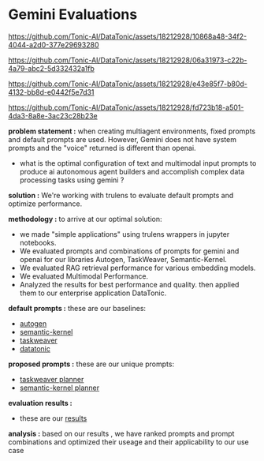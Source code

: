 # Gemini Evaluations



https://github.com/Tonic-AI/DataTonic/assets/18212928/10868a48-34f2-4044-a2d0-377e29693280


https://github.com/Tonic-AI/DataTonic/assets/18212928/06a31973-c22b-4a79-abc2-5d332432a1fb


https://github.com/Tonic-AI/DataTonic/assets/18212928/e43e85f7-b80d-4132-bb8d-e0442f5e7d31



https://github.com/Tonic-AI/DataTonic/assets/18212928/fd723b18-a501-4da3-8a8e-3ac23c28b23e



**problem statement :** when creating multiagent environments, fixed prompts and default prompts are used. However, Gemini does not have system prompts and the "voice" returned is different than openai.

- what is the optimal configuration of text and multimodal input prompts to produce ai autonomous agent builders and accomplish complex data processing tasks using gemini ?

**solution :** We're working with trulens to evaluate default prompts and optimize performance.

**methodology :** to arrive at our optimal solution:
- we made "simple applications" using trulens wrappers in jupyter notebooks.
- We evaluated prompts and combinations of prompts for gemini and openai for our libraries Autogen, TaskWeaver, Semantic-Kernel.
- We evaluated RAG retrieval performance for various embedding models.
- We evaluated Multimodal Performance. 
- Analyzed the results for best performance and quality.
then applied them to our enterprise application DataTonic.

**default prompts :** these are our baselines: 
- [autogen](https://github.com/Tonic-AI/DataTonic/blob/main/evaluation/baselineprompts/autogendefaultprompts.md)
- [semantic-kernel](https://github.com/Tonic-AI/DataTonic/blob/main/evaluation/baselineprompts/semantickerneldefaultprompts.md)
- [taskweaver](https://github.com/Tonic-AI/DataTonic/blob/main/evaluation/baselineprompts/taskweaverdefaultprompts.md)
- [datatonic](https://github.com/Tonic-AI/DataTonic/blob/main/evaluation/baselineprompts/datatonicdefaultprompts.md)

**proposed prompts :** these are our unique prompts:
- [taskweaver planner](https://github.com/Tonic-AI/DataTonic/blob/main/src/tonicweaver/planner)
- [semantic-kernel planner](https://github.com/Tonic-AI/DataTonic/blob/main/src/semantic_kernel/semantic_kernel_module.py)

**evaluation results :** 
- these are our [results](https://github.com/Tonic-AI/DataTonic/blob/main/evaluation/results)

**analysis :** based on our results , we have ranked prompts and prompt combinations and optimized their useage and their applicability to our use case
